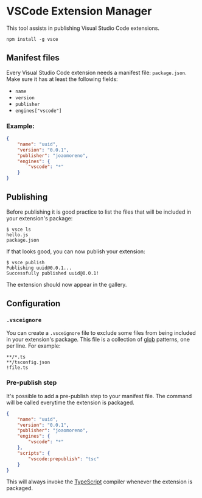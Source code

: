 # VSCode Extension Manager

This tool assists in publishing Visual Studio Code extensions.

```
npm install -g vsce
```

## Manifest files

Every Visual Studio Code extension needs a manifest file: `package.json`.
Make sure it has at least the following fields:

* `name`
* `version`
* `publisher`
* `engines["vscode"]`

### Example:

```json
{
	"name": "uuid",
	"version": "0.0.1",
	"publisher": "joaomoreno",
	"engines": {
		"vscode": "*"
	}
}
```

## Publishing

Before publishing it is good practice to list the files that will be included
in your extension's package:

```
$ vsce ls
hello.js
package.json
```

If that looks good, you can now publish your extension:

```
$ vsce publish
Publishing uuid@0.0.1...
Successfully published uuid@0.0.1!
```

The extension should now appear in the gallery.

## Configuration

### `.vsceignore`

You can create a `.vsceignore` file to exclude some files from being included
in your extension's package. This file is a collection of
[glob](https://github.com/isaacs/minimatch) patterns, one per line.
For example:

```
**/*.ts
**/tsconfig.json
!file.ts
```

### Pre-publish step

It's possible to add a pre-publish step to your manifest file. The command
will be called everytime the extension is packaged.

```json
{
	"name": "uuid",
	"version": "0.0.1",
	"publisher": "joaomoreno",
	"engines": {
		"vscode": "*"
	},
	"scripts": {
		"vscode:prepublish": "tsc"
	}
}
```

This will always invoke the [TypeScript](http://www.typescriptlang.org/)
compiler whenever the extension is packaged.
